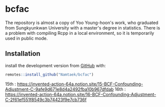 
# bcfac


The repository is almost a copy of Yoo Young-hoon's work, who graduated from Sungkyunkwan University with a master's degree in statistics. There is a problem with compiling Rcpp in a local environment, so it is temporarily used in public mode.

## Installation

install the development version from
[GitHub](https://github.com/) with:

``` r
remotes::install_github("Namtaek/bcfac")
```

15th : https://invented-action-64a.notion.site/15-BCF-Confounding-Adjustment-C-9afe9d671e8d4a2492fba10b967dfdab
16th : https://invented-action-64a.notion.site/16-BCF-Confounding-Adjustment-C-2f61ef551f8549c3b74423f9e7cb736f
